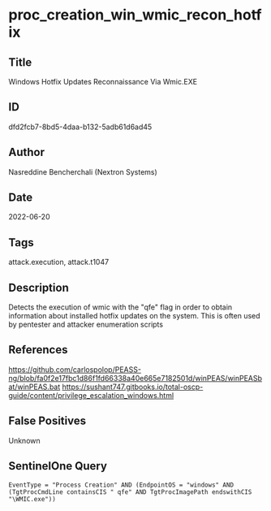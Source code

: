 # proc_creation_win_wmic_recon_hotfix

## Title
Windows Hotfix Updates Reconnaissance Via Wmic.EXE

## ID
dfd2fcb7-8bd5-4daa-b132-5adb61d6ad45

## Author
Nasreddine Bencherchali (Nextron Systems)

## Date
2022-06-20

## Tags
attack.execution, attack.t1047

## Description
Detects the execution of wmic with the "qfe" flag in order to obtain information about installed hotfix updates on the system. This is often used by pentester and attacker enumeration scripts

## References
https://github.com/carlospolop/PEASS-ng/blob/fa0f2e17fbc1d86f1fd66338a40e665e7182501d/winPEAS/winPEASbat/winPEAS.bat
https://sushant747.gitbooks.io/total-oscp-guide/content/privilege_escalation_windows.html

## False Positives
Unknown

## SentinelOne Query
```
EventType = "Process Creation" AND (EndpointOS = "windows" AND (TgtProcCmdLine containsCIS " qfe" AND TgtProcImagePath endswithCIS "\WMIC.exe"))

```